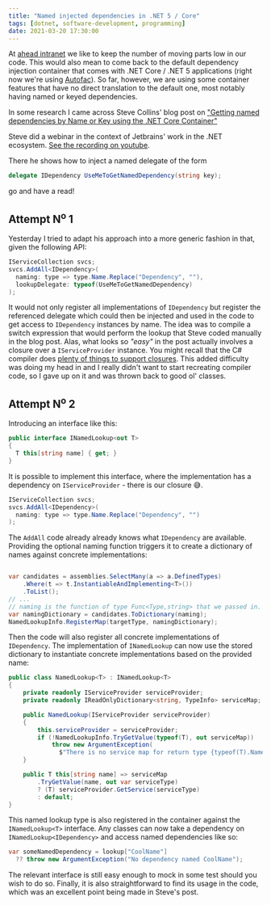 ```yaml
---
title: "Named injected dependencies in .NET 5 / Core"
tags: [dotnet, software-development, programming]
date: 2021-03-20 17:30:00
---
```


At [ahead intranet] we like to keep the number of moving parts low in our code. This would also mean to come back to the default dependency injection container that comes with .NET Core / .NET 5 applications (right now we're using [Autofac]). So far, however, we are using some container features that have no direct translation to the default one, most notably having named or keyed dependencies.

In some research I came across Steve Collins' blog post on ["Getting named dependencies by Name or Key using the .NET Core Container"][1]

<Info>

Steve did a webinar in the context of Jetbrains' work in the .NET ecosystem. [See the recording on youtube][recording].

</Info>

There he shows how to inject a named delegate of the form

```csharp
delegate IDependency UseMeToGetNamedDependency(string key);
```

go and have a read!

## Attempt N<sup>o</sup> 1

Yesterday I tried to adapt his approach into a more generic fashion in that, given the following API:

```csharp
IServiceCollection svcs;
svcs.AddAll<IDependency>(
  naming: type => type.Name.Replace("Dependency", ""), 
  lookupDelegate: typeof(UseMeToGetNamedDependency)
);
```

It would not only register all implementations of `IDependency` but register the referenced delegate which could then be injected and used in the code to get access to `IDependency` instances by name. The idea was to compile a switch expression that would perform the lookup that Steve coded manually in the blog post. Alas, what looks so _"easy"_ in the post actually involves a closure over a `IServiceProvider` instance. You might recall that the C# compiler does [plenty of things to support closures][eric]. This added difficulty was doing my head in and I really didn't want to start recreating compiler code, so I gave up on it and was thrown back to good ol' classes.

## Attempt N<sup>o</sup> 2

Introducing an interface like this:

```csharp
public interface INamedLookup<out T>
{
  T this[string name] { get; }
}
```

It is possible to implement this interface, where the implementation has a dependency on `IServiceProvider` - there is our closure 😅.

```csharp
IServiceCollection svcs;
svcs.AddAll<IDependency>(
  naming: type => type.Name.Replace("Dependency", "")
);
```

The `AddAll` code already already knows what `IDependency` are available. Providing the optional naming function triggers it to create a dictionary of names against concrete implementations:

```csharp

var candidates = assemblies.SelectMany(a => a.DefinedTypes)
    .Where(t => t.InstantiableAndImplementing<T>())
    .ToList();
// ...
// naming is the function of type Func<Type,string> that we passed in.
var namingDictionary = candidates.ToDictionary(naming);
NamedLookupInfo.RegisterMap(targetType, namingDictionary);
```
Then the code will also register all concrete implementations of `IDependency`. The implementation of `INamedLookup` can now use the stored dictionary to instantiate concrete implementations based on the provided name:

```csharp
public class NamedLookup<T> : INamedLookup<T>
{
    private readonly IServiceProvider serviceProvider;
    private readonly IReadOnlyDictionary<string, TypeInfo> serviceMap;

    public NamedLookup(IServiceProvider serviceProvider)
    {
        this.serviceProvider = serviceProvider;
        if (!NamedLookupInfo.TryGetValue(typeof(T), out serviceMap))
            throw new ArgumentException(
              $"There is no service map for return type {typeof(T).Name} registered");
    }

    public T this[string name] => serviceMap
        .TryGetValue(name, out var serviceType)
        ? (T) serviceProvider.GetService(serviceType)
        : default;
}
```

This named lookup type is also registered in the container against the `INamedLookup<T>` interface.
Any classes can now take a dependency on `INamedLookup<IDependency>` and access named dependencies like so:

```csharp
var someNamedDependency = lookup["CoolName"] 
  ?? throw new ArgumentException("No dependency named CoolName");
```

The relevant interface is still easy enough to mock in some test should you wish to do so. Finally, it is also straightforward to find its usage in the code, which was an excellent point being made in Steve's post. 

[1]: https://stevetalkscode.co.uk/named-dependencies-part-2
[eric]: https://stackoverflow.com/a/14586368/51428
[ahead intranet]: https://aheadintranet.com
[Autofac]: https://autofac.org/
[recording]: https://www.youtube.com/watch?v=0x2KW-dJDQU